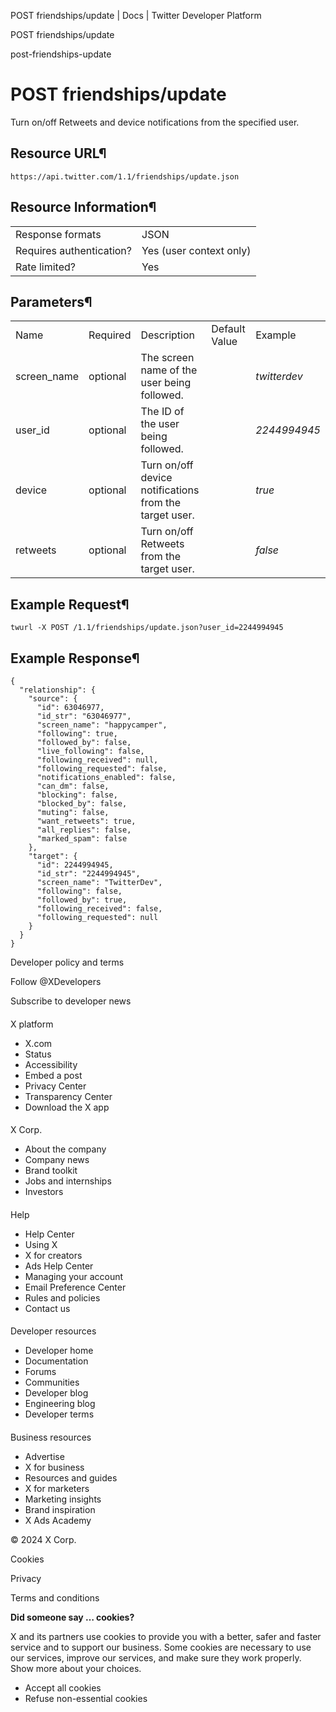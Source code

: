 



POST friendships/update | Docs | Twitter Developer Platform 





































































































POST friendships/update



post-friendships-update

POST friendships/update
=======================




Turn on/off Retweets and device notifications from the specified
user.


Resource URL¶
-------------


`https://api.twitter.com/1.1/friendships/update.json`


Resource Information¶
---------------------




|  |  |
| --- | --- |
| Response formats | JSON |
| Requires authentication? | Yes (user context only) |
| Rate limited? | Yes |


Parameters¶
-----------




|  |  |  |  |  |
| --- | --- | --- | --- | --- |
| Name | Required | Description | Default Value | Example |
| screen\_name | optional | The screen name of the user being followed. |  | *twitterdev* |
| user\_id | optional | The ID of the user being followed. |  | *2244994945* |
| device | optional | Turn on/off device notifications from the target user. |  | *true* |
| retweets | optional | Turn on/off Retweets from the target user. |  | *false* |


Example Request¶
----------------


`twurl -X POST /1.1/friendships/update.json?user_id=2244994945`


Example Response¶
-----------------



```
{
  "relationship": {
    "source": {
      "id": 63046977,
      "id_str": "63046977",
      "screen_name": "happycamper",
      "following": true,
      "followed_by": false,
      "live_following": false,
      "following_received": null,
      "following_requested": false,
      "notifications_enabled": false,
      "can_dm": false,
      "blocking": false,
      "blocked_by": false,
      "muting": false,
      "want_retweets": true,
      "all_replies": false,
      "marked_spam": false
    },
    "target": {
      "id": 2244994945,
      "id_str": "2244994945",
      "screen_name": "TwitterDev",
      "following": false,
      "followed_by": true,
      "following_received": false,
      "following_requested": null
    }
  }
}
```


















Developer policy and terms


Follow @XDevelopers


Subscribe to developer news












#### 
 X platform


* X.com
* Status
* Accessibility
* Embed a post
* Privacy Center
* Transparency Center
* Download the X app




#### 
 X Corp.


* About the company
* Company news
* Brand toolkit
* Jobs and internships
* Investors




#### 
 Help


* Help Center
* Using X
* X for creators
* Ads Help Center
* Managing your account
* Email Preference Center
* Rules and policies
* Contact us




#### 
 Developer resources


* Developer home
* Documentation
* Forums
* Communities
* Developer blog
* Engineering blog
* Developer terms




#### 
 Business resources


* Advertise
* X for business
* Resources and guides
* X for marketers
* Marketing insights
* Brand inspiration
* X Ads Academy









 © 2024 X Corp.
 


Cookies


Privacy


Terms and conditions






















**Did someone say … cookies?**  
  


 X and its partners use cookies to provide you with a better, safer and
 faster service and to support our business. Some cookies are necessary to use
 our services, improve our services, and make sure they work properly.
 Show more about your choices.


 




* Accept all cookies
* Refuse non-essential cookies
















